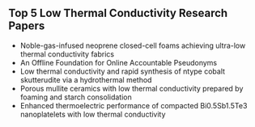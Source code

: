 <h2> Top 5 Low Thermal Conductivity Research Papers </h2>

<ul>

                             

 <li><a target="_blank" href="https://github.com/manjunath5496/Top-5-Low-Thermal-Conductivity-Research-Papers/blob/master/l(1).pdf" style="text-decoration:none;">Noble-gas-infused neoprene closed-cell foams achieving ultra-low thermal conductivity fabrics</a></li>

 <li><a target="_blank" href="https://github.com/manjunath5496/Top-5-Low-Thermal-Conductivity-Research-Papers/blob/master/l(2).pdf" style="text-decoration:none;">An Offline Foundation for
Online Accountable Pseudonyms</a></li>

<li><a target="_blank" href="https://github.com/manjunath5496/Top-5-Low-Thermal-Conductivity-Research-Papers/blob/master/l(3).pdf" style="text-decoration:none;">Low thermal conductivity and rapid synthesis of ntype cobalt skutterudite via a hydrothermal method</a></li>
 <li><a target="_blank" href="https://github.com/manjunath5496/Top-5-Low-Thermal-Conductivity-Research-Papers/blob/master/l(4).pdf" style="text-decoration:none;">Porous mullite ceramics with low thermal conductivity prepared by foaming and starch consolidation</a></li>                              
<li><a target="_blank" href="https://github.com/manjunath5496/Top-5-Low-Thermal-Conductivity-Research-Papers/blob/master/l(5).pdf" style="text-decoration:none;">Enhanced thermoelectric performance of compacted Bi0.5Sb1.5Te3 nanoplatelets with low thermal conductivity</a></li>
</ul>
